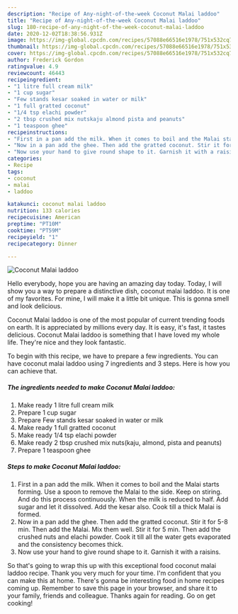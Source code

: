 ```yaml
---
description: "Recipe of Any-night-of-the-week Coconut Malai laddoo"
title: "Recipe of Any-night-of-the-week Coconut Malai laddoo"
slug: 180-recipe-of-any-night-of-the-week-coconut-malai-laddoo
date: 2020-12-02T18:38:56.931Z
image: https://img-global.cpcdn.com/recipes/57088e66516e1978/751x532cq70/coconut-malai-laddoo-recipe-main-photo.jpg
thumbnail: https://img-global.cpcdn.com/recipes/57088e66516e1978/751x532cq70/coconut-malai-laddoo-recipe-main-photo.jpg
cover: https://img-global.cpcdn.com/recipes/57088e66516e1978/751x532cq70/coconut-malai-laddoo-recipe-main-photo.jpg
author: Frederick Gordon
ratingvalue: 4.9
reviewcount: 46443
recipeingredient:
- "1 litre full cream milk"
- "1 cup sugar"
- "Few stands kesar soaked in water or milk"
- "1 full gratted coconut"
- "1/4 tsp elachi powder"
- "2 tbsp crushed mix nutskaju almond pista and peanuts"
- "1 teaspoon ghee"
recipeinstructions:
- "First in a pan add the milk. When it comes to boil and the Malai starts forming. Use a spoon to remove the Malai to the side. Keep on stiring. And do this process continuously. When the milk is reduced to half. Add sugar and let it dissolved. Add the kesar also. Cook till a thick Malai is formed."
- "Now in a pan add the ghee. Then add the gratted coconut. Stir it for 5-8 min. Then add the Malai. Mix them well. Stir it for 5 min. Then add the crushed nuts and elachi powder. Cook it till all the water gets evaporated and the consistency becomes thick."
- "Now use your hand to give round shape to it. Garnish it with a raisins."
categories:
- Recipe
tags:
- coconut
- malai
- laddoo

katakunci: coconut malai laddoo 
nutrition: 133 calories
recipecuisine: American
preptime: "PT10M"
cooktime: "PT59M"
recipeyield: "1"
recipecategory: Dinner

---
```



![Coconut Malai laddoo](https://img-global.cpcdn.com/recipes/57088e66516e1978/751x532cq70/coconut-malai-laddoo-recipe-main-photo.jpg)

Hello everybody, hope you are having an amazing day today. Today, I will show you a way to prepare a distinctive dish, coconut malai laddoo. It is one of my favorites. For mine, I will make it a little bit unique. This is gonna smell and look delicious.

Coconut Malai laddoo is one of the most popular of current trending foods on earth. It is appreciated by millions every day. It is easy, it's fast, it tastes delicious. Coconut Malai laddoo is something that I have loved my whole life. They're nice and they look fantastic.




To begin with this recipe, we have to prepare a few ingredients. You can have coconut malai laddoo using 7 ingredients and 3 steps. Here is how you can achieve that.

<!--inarticleads1-->

##### The ingredients needed to make Coconut Malai laddoo:

1. Make ready 1 litre full cream milk
1. Prepare 1 cup sugar
1. Prepare Few stands kesar soaked in water or milk
1. Make ready 1 full gratted coconut
1. Make ready 1/4 tsp elachi powder
1. Make ready 2 tbsp crushed mix nuts(kaju, almond, pista and peanuts)
1. Prepare 1 teaspoon ghee




<!--inarticleads2-->

##### Steps to make Coconut Malai laddoo:

1. First in a pan add the milk. When it comes to boil and the Malai starts forming. Use a spoon to remove the Malai to the side. Keep on stiring. And do this process continuously. When the milk is reduced to half. Add sugar and let it dissolved. Add the kesar also. Cook till a thick Malai is formed.
1. Now in a pan add the ghee. Then add the gratted coconut. Stir it for 5-8 min. Then add the Malai. Mix them well. Stir it for 5 min. Then add the crushed nuts and elachi powder. Cook it till all the water gets evaporated and the consistency becomes thick.
1. Now use your hand to give round shape to it. Garnish it with a raisins.




So that's going to wrap this up with this exceptional food coconut malai laddoo recipe. Thank you very much for your time. I'm confident that you can make this at home. There's gonna be interesting food in home recipes coming up. Remember to save this page in your browser, and share it to your family, friends and colleague. Thanks again for reading. Go on get cooking!
